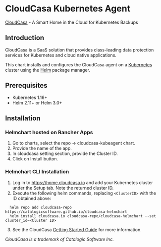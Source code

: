 # CloudCasa Kubernetes Agent

[CloudCasa](https://cloudcasa.io) - A Smart Home in the Cloud for Kubernetes Backups

## Introduction

CloudCasa is a SaaS solution that provides class-leading data protection services for Kubernetes and cloud native applications.

This chart installs and configures the CloudCasa agent on a [Kubernetes](http://kubernetes.io) cluster using the [Helm](https://helm.sh) package manager.

## Prerequisites

- Kubernetes 1.16+
- Helm 2.11+ or Helm 3.0+

## Installation

### Helmchart hosted on Rancher Apps

1. Go to charts, select the repo -> cloudcasa-kubeagent chart.
2. Provide the name of the app.
3. In cloudcasa setting section, provide the Cluster ID.
4. Click on Install button.

### Helmchart CLI Installation

1. Log in to https://home.cloudcasa.io and add your Kubernetes cluster under the Setup tab. Note the returned cluster ID.
2. Execute the following helm commands, replacing ```<ClusterID>``` with the ID obtained above:
```
  helm repo add cloudcasa-repo https://catalogicsoftware.github.io/cloudcasa-helmchart
  helm install cloudcasa.io cloudcasa-repo/cloudcasa-helmchart --set cluster_id=<Cluster ID>
```
3. See the CloudCasa [Getting Started Guide](https://cloudcasa.io/get-started) for more information.

*CloudCasa is a trademark of Catalogic Software Inc.*
